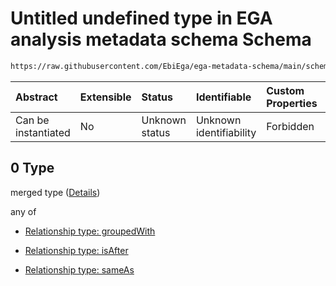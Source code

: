 # Untitled undefined type in EGA analysis metadata schema Schema

```txt
https://raw.githubusercontent.com/EbiEga/ega-metadata-schema/main/schemas/EGA.analysis.json#/properties/analysisRelationships/items/allOf/1/anyOf/1/allOf/0
```



| Abstract            | Extensible | Status         | Identifiable            | Custom Properties | Additional Properties | Access Restrictions | Defined In                                                                       |
| :------------------ | :--------- | :------------- | :---------------------- | :---------------- | :-------------------- | :------------------ | :------------------------------------------------------------------------------- |
| Can be instantiated | No         | Unknown status | Unknown identifiability | Forbidden         | Allowed               | none                | [EGA.analysis.json\*](../../../schemas/EGA.analysis.json "open original schema") |

## 0 Type

merged type ([Details](ega-2-properties-analysis-relationships-items-allof-relationship-constraints-for-an-analysis-anyof-allowed-relationships-of-type-groupedwith-isafter-sameas-optional-ones-allof-0.md))

any of

* [Relationship type: groupedWith](ega-4-defs-relationship-type-groupedwith.md "check type definition")

* [Relationship type: isAfter](ega-4-defs-relationship-type-isafter.md "check type definition")

* [Relationship type: sameAs](ega-4-defs-relationship-type-sameas.md "check type definition")
